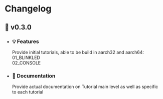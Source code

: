 # Changelog
## :carrot: v0.3.0
  - ### :bulb: Features
    Provide initial tutorials, able to be build in aarch32 and aarch64:<br>
    01_BLINKLED<br>
    02_CONSOLE<br>

  - ### :book: Documentation
    Provide actual documentation on Tutorial main level as well as specific to each tutorial
